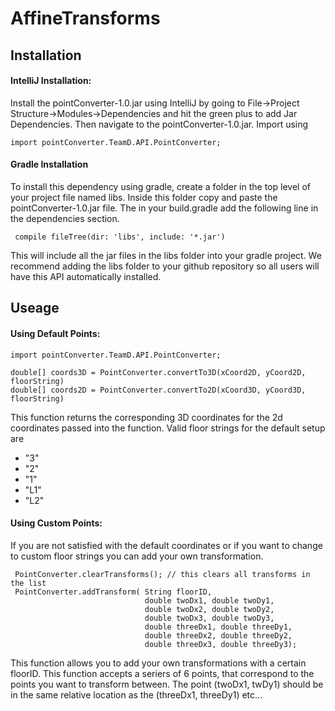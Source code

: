 # AffineTransforms
## Installation
#### IntelliJ Installation:
Install the pointConverter-1.0.jar using IntelliJ by going to File->Project Structure->Modules->Dependencies and hit the
green plus to add Jar Dependencies. Then navigate to the pointConverter-1.0.jar.
Import using

    import pointConverter.TeamD.API.PointConverter;
    
#### Gradle Installation
To install this dependency using gradle, create a folder in the top level of your project file named libs. Inside this 
folder copy and paste the pointConverter-1.0.jar file.
The in your build.gradle add the following line in the dependencies section.

     compile fileTree(dir: 'libs', include: '*.jar')
     
This will include all the jar files in the libs folder into your gradle project. We recommend adding the libs folder to
your github repository so all users will have this API automatically installed. 

## Useage

#### Using Default Points:
    import pointConverter.TeamD.API.PointConverter;

    double[] coords3D = PointConverter.convertTo3D(xCoord2D, yCoord2D, floorString)
    double[] coords2D = PointConverter.convertTo2D(xCoord3D, yCoord3D, floorString)

This function returns the corresponding 3D coordinates for the 2d coordinates passed into the function.
Valid floor strings for the default setup are 
* "3"
* "2"
* "1"
* "L1"
* "L2"


#### Using Custom Points:
If you are not satisfied with the default coordinates or if you want to change to custom floor strings you
 can add your own transformation.
    
     PointConverter.clearTransforms(); // this clears all transforms in the list
     PointConverter.addTransform( String floorID,
                                  double twoDx1, double twoDy1,
                                  double twoDx2, double twoDy2,
                                  double twoDx3, double twoDy3,
                                  double threeDx1, double threeDy1,
                                  double threeDx2, double threeDy2,
                                  double threeDx3, double threeDy3);
                                
 This function allows you to add your own transformations with a certain floorID.
 This function accepts a seriers of 6 points, that correspond to the points you want to transform between.
  The point (twoDx1, twDy1) should be in the same relative location as the (threeDx1, threeDy1) etc...
                                     
 